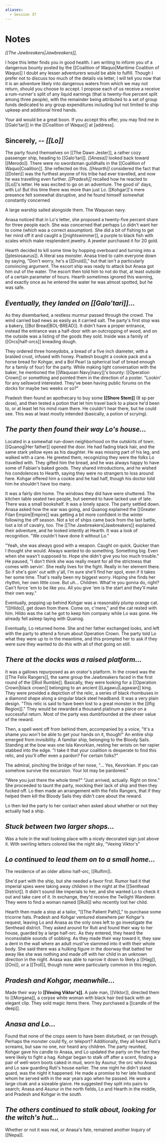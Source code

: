 ```yaml
---
aliases:
  - Session 37
---
```

# Notes
*[[The Jawbreakers|Jawbreakers]],*

I hope this letter finds you in good health. I am writing to inform you of a dangerous bounty posted by the [[Coalition of Waquo|Maritime Coalition of Waquo]] I doubt any lesser adventurers would be able to fulfill. Though I prefer not to discuss too much of the details via letter, I will tell you now that it is an adventure likely into dangerous waters from which we may not return, should you choose to accept. I propose each of us receive a receive a rum-runner's split of any liquid earnings (that is twenty-five percent split among three people), with the remainder being attributed to a set of group funds dedicated to any group expenditures including but not limited to ship upkeep and additional hired hands.

Your aid would be a great boon. If you accept this offer, you may find me in [[Galo'tari]] in the [[Coalition of Waquo]] at \[address\].

Sincerely,
 *-- [[Lo]]*
 ---
The party found themselves on [[The Dawn Jester]], a rather cozy passenger ship, heading to [[Galo'tari]]. 
*[[Anasa]]* looked back toward [[Merodo]]. There were no swordsman guildhalls in the [[Coalition of Waquo|Coalition]]. She reflected on this.
*[[Hearth]]* considered the fact that [[Doten]] was the furthest anyone of his tribe had ever travelled, and now he was travelling even further.
*[[Pradesh]]* recalled how he reacted to [[Lo]]'s letter. He was excited to go on an adventure. The good ol' days, with Lo! But this time there was more than just Lo. [[Kohgar]]'s mere presence felt somewhat disruptive, and he found himself somewhat constantly concerned

A large warship sailed alongside them. The Waquoan navy.

Anasa noticed that in Lo's letter, she proposed a twenty-five percent share for three people each. She was concerned that perhaps Lo didn't want her to come (which was a correct assumption). She did a bit of fishing to get her mind off it and caught a [[nightswimmer]], a purple to black fish with scales which make resplendent jewelry. A jeweler purchased it for 20 gold.

Hearth decided to kill some time by hopping overboard and turning into a [[plesiosaurus]]. A literal sea monster. Anasa tried to calm everyone down by saying, "Don't worry, he's a [[Druid]]," but that isn't a particularly convincing argument. The escort ship was ready to attack but Anasa got him out of the water. The escort then told him to not do that, at least outside of a certain parameter of hours. Hearth sometimes ignored this warning, and exactly once as he entered the water he was almost spotted, but he was safe.
## *Eventually, they landed on [[Galo'tari]]...*
As they disembarked, a restless murmur passed through the crowd. The wind carried bad news as easily as it carried salt. The party's first stop was a bakery, [[Bol Bread|BOL-BREAD]]. It didn't have a proper entrance, instead the entrance was a half-door with an outcropping of wood, and on the outside was a listing of the goods they sold. Inside was a family of [[Orcs|half-orcs]] kneading dough.

They ordered three honeydobs, a bread of a five inch diameter, with a braided crust, infused with honey. Pradesh bought a cookie pack and a horse bread for Kohgar, and a Bol Pearl (a spherical loaf of bread enough for a family of four) for the party. While making light conversation with the baker, he mentioned the [[Waquoan Navy|navy]]'s bounty: [[Operation Crown]] or something and pointed them in the direction of a poster. "Lookin' for any sellsword interested. They've been having public forums on the docks for maybe two weeks or so?"

Pradesh then found an apothecary to buy some **[[Shore Stem]]** (8 sp per dose), and then tested a potion that let him travel back to a place he'd been to, or at least let his mind roam there. He couldn't hear there, but he could see. This was at least mostly intended (basically, a potion of scrying).
## *The party then found their way Lo's house...*
Located in a  somewhat run-down neighborhood on the outskirts of town. [[Quanog|Her father]] opened the door. He had fading black hair, and the same stark yellow eyes as his daughter. He was missing part of his leg, and walked with a cane. He greeted them, recognizing they were the folks Lo travelled with. They gifted him the bread, and he was always happy to have some of Fabian's baked goods. They shared introductions, and he wished his condolences to Hearth, saying they were no strangers to loss around here. Kohgar offered him a cookie and he had half, though his doctor told him he shouldn't have too many.

It was a fairly dim home. The windows they did have were shuttered. The kitchen table seated two people, but seemed to have lacked use of late. There was a small bookshelf. It was a lonely space. The party settled down. Anasa asked how the war was going, and Quanog explained the [[Greater Filan Empire|Empire]] was getting a bit more confident in the winter following the off season. Not a lot of ships came back from the last battle, lost a lot of cavalry, too. The [[The Jawbreakers|Jawbreakers]] explained their adventure, and he looked intently at Hearth. It was a look of recognition. "We couldn't have done it without Lo."

"Yeah, she was always good with a weapon. Caught on quick. Quicker than I thought she would. Always wanted to do something. Something big. Even when she wasn't supposed to. Hope she didn't give you too much trouble." He paused, "I don't think she was really meant for all the strictness that comes with servin'. She really lives for the fight. Really in her element there. So if she's goin' out with y'all, I'm sure she'll find her spot, even if it takes her some time. That's really been my biggest worry. Hoping she finds her rhythm, her own little cove. But uh... Children. What're you gonna do, right? Can't force 'em to be like you. All you give 'em is the start and they'll make their own way."

Eventually, popping up behind Kohgar was a reasonably plump orange cat. "[[Hildo]], get down from there. Come on, c'mere," and the cat rested with him. Hildo was the cat he got to keep him company while Lo was gone. He already fell asleep laying with Quanog.

Eventually, Lo returned home. She and her father exchanged looks, and left with the party to attend a forum about Operation Crown. The party told Lo what they were up to in the meantime, and this prompted her to ask if they were sure they wanted to do *this* with all of *that* going on still.
## *There at the docks was a raised platform...*
It was a gallows repurposed as an orator's platform. In the crowd was the [[The Felix Rangers]], the same group the Jawbreakers faced in the first round of the [[Roil Rumble]]. Basically, they were looking for a [[Operation Crown|black crown]] belonging to an ancient [[Lagawu|Lagawan]] king. They were provided a depiction of the relic, a series of black rhombuses in a diamond shape along a singular black steel headband. It was a very plain design. "This relic is said to have been lost to a great monster in the [[Ifig Region]]." They would be rewarded a thousand platinum a piece on a successful return. Most of the party was dumbfounded at the sheer value of the reward.

Then, a spell went off from behind them, accompanied by a voice, "It's a shame you won't be able to get your hands on it, though!" An entire ship emerged from invisibility. A familiar ship, belonging to the Bloody Sails. Standing at the bow was one Isla Kevorkian, resting her wrists on her rapier stabbed into the edge. "I take it that your coalition is desperate to find this relic, and you'll offer even a pardon? For certain folks?"

The admiral, pinching the bridge of her nose, "... Yes, Kevorkian. If you can somehow survive the excursion. Your lot may be pardoned."

"Were you just there the whole time?"
"Just arrived, actually. Right on time." She proceeded to taunt the party, mocking their lack of ship and then they fucked off. Lo then made an arrangement with the Felix Rangers, that if they helped them kill the Bloody Sails they didn't care about the reward.

Lo then led the party to her contact when asked about whether or not they actually had a ship.
## *Stuck between two larger shops...*
Was a hole in the wall looking place with a nicely decorated sign just above it. With swirling letters colored like the night sky, "Vexing Viktor's"
## *Lo continued to lead them on to a small home...*
The residence of an older albino half-orc, [[Rulfim]].

She'd part with the ship, but she needed a favor first. Rumor had it that imperial spies were taking away children in the night at the [[Senthead District]]. It didn't sound like imperials to her, and she wanted Lo to check it out and take care of it. In exchange, they'd receive the Twilight Wanderer. They were to find a woman named [[Ruti]] who recently lost her child.

Hearth then made a stop at a tailor, "[[The Patient Path]]," to purchase some tricorne hats. Pradesh and Kohgar ventured elsewhere per Kohgar's request, leaving Lo and Anasa as the only ones left to go investigate the Senthead district. They asked around for Ruti and found their way to her house, guarded by a large half-orc. As they entered, they heard the inconsolable sounds of sobbing. As they made their way toward it, they saw a dent in the wall where an adult must've slammed into it with their whole body. She said there was a hulking figure in the doorway that batted her away like she was nothing and made off with her child in an unknown direction in the night. Anasa was able to narrow it down to likely a [[Hag]], [[Oni]], or a [[Troll]], though none were particularly common in this region.
## *Pradesh and Kohgar, meanwhile...*
Made their way to **[[Vexing Viktor's]].** A pale man, [[Viktor]], directed them to [[Morgana]], a corpse white woman with black hair tied back with an elegant clip. They sold magic items there. They purchased a [[candle of the deep]].
## *Anasa and Lo...*
Found that none of the crops seem to have been disturbed, or ran through. Perhaps the monster could fly, or teleport? Additionally, they all heard Ruti's screams, but saw no one, nor heard any children. The party reunited, Kohgar gave his candle to Anasa, and Lo updated the party on the fact they were likely to fight a hag. Kohgar began to stalk off after a scent, finding a pair of well-worn boots caked in mud, worn by Asunur, the orc who Anasa and Lo saw guarding Ruti's house earlier. The one night he didn't stand guard, was the night it happened. He made a promise to her late husband whom he served with in the war years ago when he passed. He wore a large cloak and a sizeable glaive. He suggested they split into pairs to search; Anasa and Asunur in the north fields, Lo and Hearth in the middle, and Pradesh and Kohgar in the south.
## *The others continued to stalk about, looking for the witch's hut...*
Whether or not it was real, or Anasa's fate, remained another Inquiry of [[Nepa]].